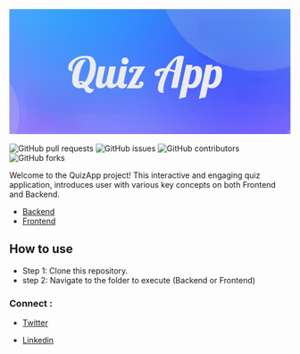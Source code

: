 ![!\[Alt text\](<Quiz_App (3).png>)](<backend/doc/images/Quiz_App (3).png>)

![GitHub pull requests](https://img.shields.io/github/issues-pr-raw/sayedazharsabri/Quiz-App-REST-API-TS-Mongoose)
![GitHub issues](https://img.shields.io/github/issues/sayedazharsabri/Quiz-App-REST-API-TS-Mongoose)
![GitHub contributors](https://img.shields.io/github/contributors/sayedazharsabri/Quiz-App-REST-API-TS-Mongoose)
![GitHub forks](https://img.shields.io/github/forks/sayedazharsabri/Quiz-App-REST-API-TS-Mongoose)

Welcome to the QuizApp project! This interactive and engaging quiz application, introduces user with various key concepts on both Frontend and Backend. 

- [Backend](backend/README.md)
- [Frontend](frontend/README.md)

## How to use
- Step 1: Clone this repository.
- step 2: Navigate to the folder to execute (Backend or Frontend)


### Connect :
- [Twitter](https://twitter.com/husainsaqib56)

- [Linkedin](https://www.linkedin.com/in/husainsaqib56/)

